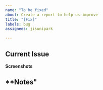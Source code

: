 ```yaml
---
name: "To be fixed"
about: Create a report to help us improve
title: "[Fix]"
labels: bug
assignees: jisunipark

---
```


**Current Issue**
-

**Screenshots**


**Notes"
-
